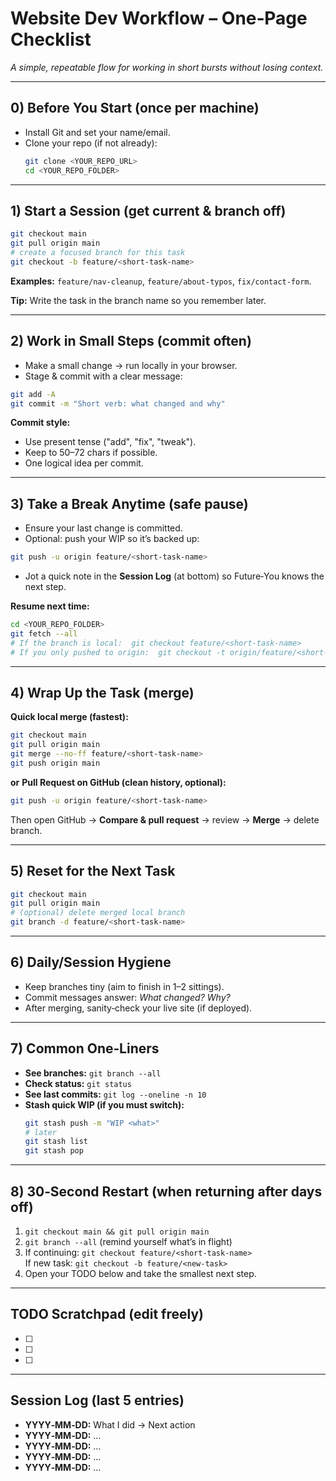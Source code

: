 # Website Dev Workflow – One‑Page Checklist
*A simple, repeatable flow for working in short bursts without losing context.*

---
## 0) Before You Start (once per machine)
- Install Git and set your name/email.
- Clone your repo (if not already):
  ```bash
  git clone <YOUR_REPO_URL>
  cd <YOUR_REPO_FOLDER>
  ```

---
## 1) Start a Session (get current & branch off)
```bash
git checkout main
git pull origin main
# create a focused branch for this task
git checkout -b feature/<short-task-name>
```
**Examples:** `feature/nav-cleanup`, `feature/about-typos`, `fix/contact-form`.

**Tip:** Write the task in the branch name so you remember later.

---
## 2) Work in Small Steps (commit often)
- Make a small change → run locally in your browser.
- Stage & commit with a clear message:
```bash
git add -A
git commit -m "Short verb: what changed and why"
```
**Commit style:**
- Use present tense ("add", "fix", "tweak").
- Keep to 50–72 chars if possible.
- One logical idea per commit.

---
## 3) Take a Break Anytime (safe pause)
- Ensure your last change is committed.
- Optional: push your WIP so it’s backed up:
```bash
git push -u origin feature/<short-task-name>
```
- Jot a quick note in the **Session Log** (at bottom) so Future‑You knows the next step.

**Resume next time:**
```bash
cd <YOUR_REPO_FOLDER>
git fetch --all
# If the branch is local:  git checkout feature/<short-task-name>
# If you only pushed to origin:  git checkout -t origin/feature/<short-task-name>
```

---
## 4) Wrap Up the Task (merge)
**Quick local merge (fastest):**
```bash
git checkout main
git pull origin main
git merge --no-ff feature/<short-task-name>
git push origin main
```
**or**
**Pull Request on GitHub (clean history, optional):**
```bash
git push -u origin feature/<short-task-name>
```
Then open GitHub → **Compare & pull request** → review → **Merge** → delete branch.

---
## 5) Reset for the Next Task
```bash
git checkout main
git pull origin main
# (optional) delete merged local branch
git branch -d feature/<short-task-name>
```

---
## 6) Daily/Session Hygiene
- Keep branches tiny (aim to finish in 1–2 sittings).
- Commit messages answer: *What changed? Why?*  
- After merging, sanity‑check your live site (if deployed).

---
## 7) Common One‑Liners
- **See branches:** `git branch --all`
- **Check status:** `git status`
- **See last commits:** `git log --oneline -n 10`
- **Stash quick WIP (if you must switch):**
  ```bash
  git stash push -m "WIP <what>"
  # later
  git stash list
  git stash pop
  ```

---
## 8) 30‑Second Restart (when returning after days off)
1. `git checkout main && git pull origin main`  
2. `git branch --all` (remind yourself what’s in flight)  
3. If continuing: `git checkout feature/<short-task-name>`  
   If new task: `git checkout -b feature/<new-task>`  
4. Open your TODO below and take the smallest next step.

---
## TODO Scratchpad (edit freely)
- [ ]
- [ ]
- [ ]

---
## Session Log (last 5 entries)
- **YYYY‑MM‑DD:** What I did → Next action
- **YYYY‑MM‑DD:** …
- **YYYY‑MM‑DD:** …
- **YYYY‑MM‑DD:** …
- **YYYY‑MM‑DD:** …

